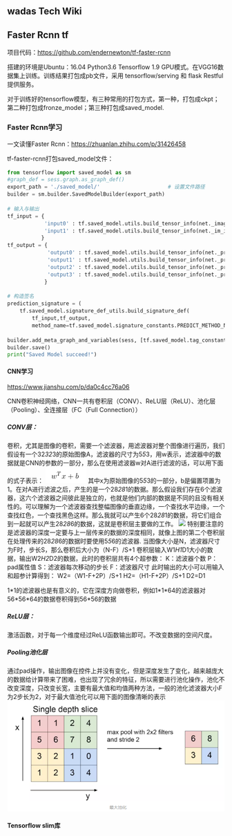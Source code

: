 ## wadas Tech Wiki

## Faster Rcnn tf

项目代码：https://github.com/endernewton/tf-faster-rcnn 

搭建的环境是Ubuntu：16.04 Python3.6 Tensorflow 1.9 GPU模式。在VGG16数据集上训练。训练结果打包成pb文件，采用
tensorflow/serving 和 flask Restful提供服务。

对于训练好的tensorflow模型，有三种常用的打包方式，第一种，打包成ckpt；第二种打包成fronze_model；第三种打包成saved_model.

### Faster Rcnn学习

一文读懂Faster Rcnn：https://zhuanlan.zhihu.com/p/31426458


tf-faster-rcnn打包saved_model文件：
```python
from tensorflow import saved_model as sm
#graph_def = sess.graph.as_graph_def()
export_path = './saved_model/'                      # 设置文件路径
builder = sm.builder.SavedModelBuilder(export_path)

# 输入与输出
tf_input = {
            'input0' : tf.saved_model.utils.build_tensor_info(net._image),
            'input1' : tf.saved_model.utils.build_tensor_info(net._im_info)
           }
tf_output = {
             'output0' : tf.saved_model.utils.build_tensor_info(net._predictions["cls_score"]),
             'output1' : tf.saved_model.utils.build_tensor_info(net._predictions["cls_prob"]),
             'output2' : tf.saved_model.utils.build_tensor_info(net._predictions["bbox_pred"]),
             'output3' : tf.saved_model.utils.build_tensor_info(net._predictions["rois"])
            }

# 构造签名
prediction_signature = (
    tf.saved_model.signature_def_utils.build_signature_def(
        tf_input,tf_output,
        method_name=tf.saved_model.signature_constants.PREDICT_METHOD_NAME))

builder.add_meta_graph_and_variables(sess, [tf.saved_model.tag_constants.SERVING], signature_def_map={'tf_faster_rcnn_cls': prediction_signature})
builder.save()
print("Saved Model succeed!")
```

#### CNN学习 

https://www.jianshu.com/p/da0c4cc76a06

CNN卷积神经网络，CNN一共有卷积层（CONV）、ReLU层（ReLU）、池化层（Pooling）、全连接层（FC（Full Connection））

##### CONV层：

卷积，尤其是图像的卷积，需要一个滤波器，用滤波器对整个图像进行遍历，我们假设有一个32*32*3的原始图像A，滤波器的尺寸为5*5*3，用w表示，滤波器中的数据就是CNN的参数的一部分，那么在使用滤波器w对A进行滤波的话，可以用下面的式子表示：
![](images/cnn_filter.png)
其中x为原始图像的5*5*3的一部分，b是偏置项置为1。在对A进行滤波之后，产生的是一个28*28*1的数据。那么假设我们存在6个滤波器，这六个滤波器之间彼此是独立的，也就是他们内部的数据是不同的且没有相关性的。可以理解为一个滤波器查找整幅图像的垂直边缘，一个查找水平边缘，一个查找红色，一个查找黑色这样。那么我就可以产生6个28*28*1的数据，将它们组合到一起就可以产生28*28*6的数据，这就是卷积层主要做的工作。
![](image/cnn_process.png)
特别要注意的是滤波器的深度一定要与上一层传来的数据的深度相同，就像上图的第二个卷积层在处理传来的28*28*6的数据时要使用5*5*6的滤波器.
当图像大小是N，滤波器尺寸为F时，步长S，那么卷积后大小为（N-F）/S+1
卷积层输入W1*H1*D1大小的数据，输出W2*H2*D2的数据，此时的卷积层共有4个超参数：
K：滤波器个数
P：pad属性值
S：滤波器每次移动的步长
F：滤波器尺寸
此时输出的大小可以用输入和超参计算得到：
W2=（W1-F+2P）/S+1
H2=（H1-F+2P）/S+1
D2=D1

1\*1的滤波器也是有意义的，它在深度方向做卷积，例如1\*1\*64的滤波器对56\*56\*64的数据卷积得到56\*56的数据

##### ReLU层：

激活函数，对于每一个维度经过ReLU函数输出即可。不改变数据的空间尺度。

##### Pooling池化层

通过pad操作，输出图像在控件上并没有变化，但是深度发生了变化，越来越庞大的数据给计算带来了困难，也出现了冗余的特征，所以需要进行池化操作，池化不改变深度，只改变长宽，主要有最大值和均值两种方法，一般的池化滤波器大小F为2步长为2，对于最大值池化可以用下面的图像清晰的表示
![](images/max_pooling.png)


#### Tensorflow slim库

